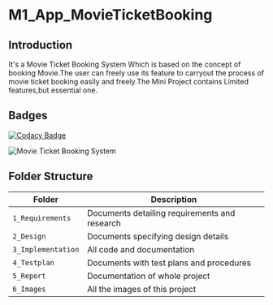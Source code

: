 # M1_App_MovieTicketBooking

## Introduction
It's a Movie Ticket Booking System Which is based on the concept of booking Movie.The user can freely use its feature to carryout the process of movie ticket booking easily and freely.The Mini Project contains Limited features,but essential one.

## Badges
[![Codacy Badge](https://app.codacy.com/project/badge/Grade/1b54355990bf4dc6b01e0e77844bef91)](https://www.codacy.com/gh/vkagar/M1_App_MovieTicketBooking/dashboard?utm_source=github.com&amp;utm_medium=referral&amp;utm_content=vkagar/M1_App_MovieTicketBooking&amp;utm_campaign=Badge_Grade)



![Movie Ticket Booking System](https://user-images.githubusercontent.com/94288413/142977892-bee919fe-ab47-4469-8d17-3342e536740d.jpg)

## Folder Structure
Folder             | Description
-------------------| -----------------------------------------
`1_Requirements`   | Documents detailing requirements and research
`2_Design`   | Documents specifying design details
`3_Implementation` | All code and documentation
`4_Testplan`      | Documents with test plans and procedures
`5_Report`        | Documentation of whole project
`6_Images`         | All the images of this project


